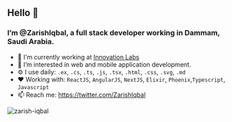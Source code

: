 ## Hello 👋 
### I’m @ZarishIqbal, a full stack developer working in Dammam, Saudi Arabia.

- 🏢 I'm currently working at [Innovation Labs](https://innovationlabs.ai/)
- 👀 I’m interested in web and mobile application development. 
- ⚙️ I use daily: `.ex`, `.cs`, `.ts`, `.js`, `.tsx`, `.html`, `.css`, `.svg`, `.md`
- ❤ Working with: `ReactJS`, `AngularJS`, `NextJS`, `Elixir`, `Phoenix`,`Typescript`, `Javascript`
- 📫 Reach me: https://twitter.com/ZarishIqbal

<p align="left"> <img src="http://komarev.com/ghpvc/?username=zarishiqbal&style=flat&color=blueviolet" alt="zarish-iqbal"/> </p>
